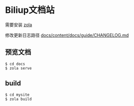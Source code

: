 # Biliup文档站
需要安装 [zola](https://www.getzola.org/)

修改更新日志路径 [docs/content/docs/guide/CHANGELOG.md](content/docs/guide/CHANGELOG.md)
## 预览文档
```shell
$ cd docs 
$ zola serve
```
## build
```shell
$ cd mysite
$ zola build
```